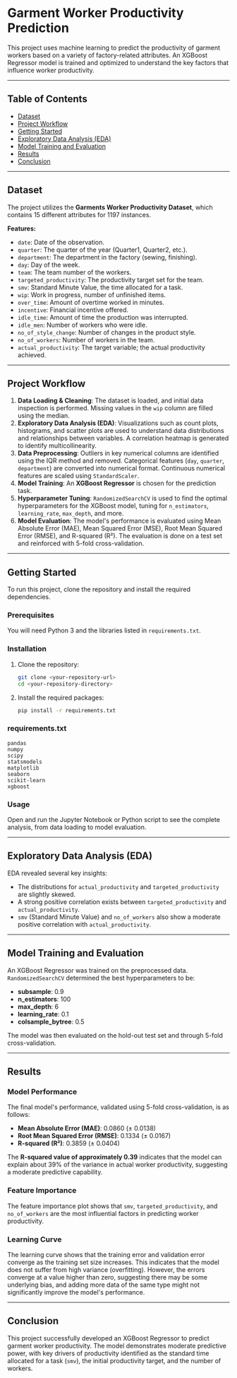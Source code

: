 
# Garment Worker Productivity Prediction

This project uses machine learning to predict the productivity of garment workers based on a variety of factory-related attributes. An XGBoost Regressor model is trained and optimized to understand the key factors that influence worker productivity.

-----

## Table of Contents

  - [Dataset](https://www.google.com/search?q=%23dataset)
  - [Project Workflow](https://www.google.com/search?q=%23project-workflow)
  - [Getting Started](https://www.google.com/search?q=%23getting-started)
  - [Exploratory Data Analysis (EDA)](https://www.google.com/search?q=%23exploratory-data-analysis-eda)
  - [Model Training and Evaluation](https://www.google.com/search?q=%23model-training-and-evaluation)
  - [Results](https://www.google.com/search?q=%23results)
  - [Conclusion](https://www.google.com/search?q=%23conclusion)

-----

## Dataset

The project utilizes the **Garments Worker Productivity Dataset**, which contains 15 different attributes for 1197 instances.

**Features:**

  - `date`: Date of the observation.
  - `quarter`: The quarter of the year (Quarter1, Quarter2, etc.).
  - `department`: The department in the factory (sewing, finishing).
  - `day`: Day of the week.
  - `team`: The team number of the workers.
  - `targeted_productivity`: The productivity target set for the team.
  - `smv`: Standard Minute Value, the time allocated for a task.
  - `wip`: Work in progress, number of unfinished items.
  - `over_time`: Amount of overtime worked in minutes.
  - `incentive`: Financial incentive offered.
  - `idle_time`: Amount of time the production was interrupted.
  - `idle_men`: Number of workers who were idle.
  - `no_of_style_change`: Number of changes in the product style.
  - `no_of_workers`: Number of workers in the team.
  - `actual_productivity`: The target variable; the actual productivity achieved.

-----

## Project Workflow

1.  **Data Loading & Cleaning**: The dataset is loaded, and initial data inspection is performed. Missing values in the `wip` column are filled using the median.
2.  **Exploratory Data Analysis (EDA)**: Visualizations such as count plots, histograms, and scatter plots are used to understand data distributions and relationships between variables. A correlation heatmap is generated to identify multicollinearity.
3.  **Data Preprocessing**: Outliers in key numerical columns are identified using the IQR method and removed. Categorical features (`day`, `quarter`, `department`) are converted into numerical format. Continuous numerical features are scaled using `StandardScaler`.
4.  **Model Training**: An **XGBoost Regressor** is chosen for the prediction task.
5.  **Hyperparameter Tuning**: `RandomizedSearchCV` is used to find the optimal hyperparameters for the XGBoost model, tuning for `n_estimators`, `learning_rate`, `max_depth`, and more.
6.  **Model Evaluation**: The model's performance is evaluated using Mean Absolute Error (MAE), Mean Squared Error (MSE), Root Mean Squared Error (RMSE), and R-squared (R²). The evaluation is done on a test set and reinforced with 5-fold cross-validation.

-----

## Getting Started

To run this project, clone the repository and install the required dependencies.

### Prerequisites

You will need Python 3 and the libraries listed in `requirements.txt`.

### Installation

1.  Clone the repository:

    ```sh
    git clone <your-repository-url>
    cd <your-repository-directory>
    ```

2.  Install the required packages:

    ```sh
    pip install -r requirements.txt
    ```

### requirements.txt

```
pandas
numpy
scipy
statsmodels
matplotlib
seaborn
scikit-learn
xgboost
```

### Usage

Open and run the Jupyter Notebook or Python script to see the complete analysis, from data loading to model evaluation.

-----

## Exploratory Data Analysis (EDA)

EDA revealed several key insights:

  * The distributions for `actual_productivity` and `targeted_productivity` are slightly skewed.
  * A strong positive correlation exists between `targeted_productivity` and `actual_productivity`.
  * `smv` (Standard Minute Value) and `no_of_workers` also show a moderate positive correlation with `actual_productivity`.

-----

## Model Training and Evaluation

An XGBoost Regressor was trained on the preprocessed data. `RandomizedSearchCV` determined the best hyperparameters to be:

  * **subsample**: 0.9
  * **n\_estimators**: 100
  * **max\_depth**: 6
  * **learning\_rate**: 0.1
  * **colsample\_bytree**: 0.5

The model was then evaluated on the hold-out test set and through 5-fold cross-validation.

-----

## Results

### Model Performance

The final model's performance, validated using 5-fold cross-validation, is as follows:

  * **Mean Absolute Error (MAE)**: 0.0860 (± 0.0138)
  * **Root Mean Squared Error (RMSE)**: 0.1334 (± 0.0167)
  * **R-squared (R²)**: 0.3859 (± 0.0404)

The **R-squared value of approximately 0.39** indicates that the model can explain about 39% of the variance in actual worker productivity, suggesting a moderate predictive capability.

### Feature Importance

The feature importance plot shows that `smv`, `targeted_productivity`, and `no_of_workers` are the most influential factors in predicting worker productivity.

### Learning Curve

The learning curve shows that the training error and validation error converge as the training set size increases. This indicates that the model does not suffer from high variance (overfitting). However, the errors converge at a value higher than zero, suggesting there may be some underlying bias, and adding more data of the same type might not significantly improve the model's performance.

-----

## Conclusion

This project successfully developed an XGBoost Regressor to predict garment worker productivity. The model demonstrates moderate predictive power, with key drivers of productivity identified as the standard time allocated for a task (`smv`), the initial productivity target, and the number of workers.
